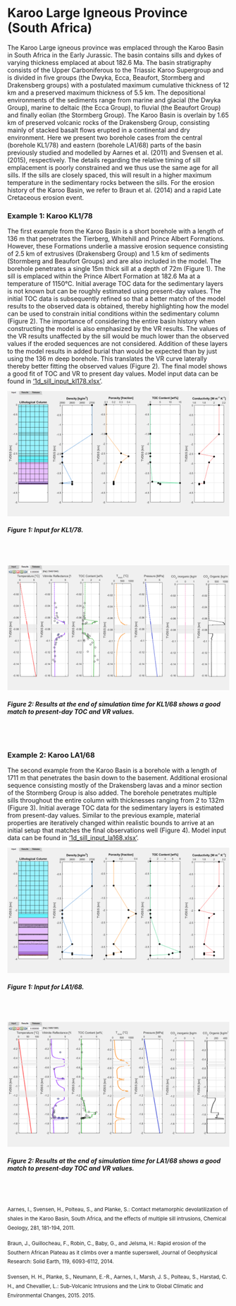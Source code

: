 # Karoo Large Igneous Province (South Africa)

The Karoo Large igneous province was emplaced through the Karoo Basin in South Africa in the Early Jurassic. The basin contains sills and dykes of varying thickness emplaced at about 182.6 Ma. The basin stratigraphy consists of the Upper Carboniferous to the Triassic Karoo Supergroup and is divided in five groups (the Dwyka, Ecca, Beaufort, Stormberg and Drakensberg groups) with a postulated maximum cumulative thickness of 12 km and a preserved maximum thickness of 5.5 km. The depositional environments of the sediments range from marine and glacial (the Dwyka Group), marine to deltaic (the Ecca Group), to fluvial (the Beaufort Group) and finally eolian (the Stormberg Group). The Karoo Basin is overlain by 1.65 km of preserved volcanic rocks of the Drakensberg Group, consisting mainly of stacked basalt flows erupted in a continental and dry environment. Here we present two borehole cases from the central (borehole KL1/78) and eastern (borehole LA1/68) parts of the basin previously studied and modelled by Aarnes et al. (2011) and Svensen et al. (2015), respectively. The details regarding the relative timing of sill emplacement is poorly constrained and we thus use the same age for all sills. If the sills are closely spaced, this will result in a higher maximum temperature in the sedimentary rocks between the sills. For the erosion history of the Karoo Basin, we refer to Braun et al. (2014) and a rapid Late Cretaceous erosion event.

### Example 1: Karoo KL1/78
The first example from the Karoo Basin is a short borehole with a length of 136 m that penetrates the Tierberg, Whitehill and Prince Albert Formations. However, these Formations underlie a massive erosion sequence consisting of 2.5 km of extrusives (Drakensberg Group) and 1.5 km of sediments (Stormberg and Beaufort Groups) and are also included in the model. The borehole penetrates a single 15m thick sill at a depth of 72m (Figure 1). The sill is emplaced within the Prince Albert Formation at 182.6 Ma at a temperature of 1150°C. Initial average TOC data for the sedimentary layers is not known but can be roughly estimated using present-day values. The initial TOC data is subsequently refined so that a better match of the model results to the observed data is obtained, thereby highlighting how the model can be used to constrain initial conditions within the sedimentary column (Figure 2). The importance of considering the entire basin history when constructing the model is also emphasized by the VR results. The values of the VR results unaffected by the sill would be much lower than the observed values if the eroded sequences are not considered. Addition of these layers to the model results in added burial than would be expected than by just using the 136 m deep borehole. This translates the VR curve laterally thereby better fitting the observed values (Figure 2).  The final model shows a good fit of TOC and VR to present day values. Model input data can be found in [‘1d_sill_input_kl178.xlsx’](../examples/1d_sill_input_kl178.xlsx).

![Input Tab](karoo/input_tab_kl178.png)
##### Figure 1: Input for KL1/78.
<br>
<br>

![Input Tab](karoo/results_tab_kl178.png)
##### Figure 2: Results at the end of simulation time for KL1/68 shows a good match to present-day TOC and VR values.
<br>
<br>

### Example 2: Karoo LA1/68
The second example from the Karoo Basin is a borehole with a length of 1711 m that penetrates the basin down to the basement. Additional erosional sequence consisting mostly of the Drakensberg lavas and a minor section of the Stormberg Group is also added. The borehole penetrates multiple sills throughout the entire column with thicknesses ranging from 2 to 132m (Figure 3). Initial average TOC data for the sedimentary layers is estimated from present-day values. Similar to the previous example, material properties are iteratively changed within realistic bounds to arrive at an initial setup that matches the final observations well (Figure 4).  Model input data can be found in [‘1d_sill_input_la168.xlsx’](../examples/1d_sill_input_la168.xlsx).

![Input Tab](karoo/input_tab_la168.png)
##### Figure 1: Input for LA1/68.
<br>
<br>

![Input Tab](karoo/results_tab_la168.png)
##### Figure 2: Results at the end of simulation time for LA1/68 shows a good match to present-day TOC and VR values.
<br>
<br>


<sub>Aarnes, I., Svensen, H., Polteau, S., and Planke, S.: Contact metamorphic devolatilization of shales in the Karoo Basin, South Africa, and the effects of multiple sill intrusions, Chemical Geology, 281, 181-194, 2011.</sub>

<sub>Braun, J., Guillocheau, F., Robin, C., Baby, G., and Jelsma, H.: Rapid erosion of the Southern African Plateau as it climbs over a mantle superswell, Journal of Geophysical Research: Solid Earth, 119, 6093-6112, 2014.</sub>

<sub>Svensen, H. H., Planke, S., Neumann, E.-R., Aarnes, I., Marsh, J. S., Polteau, S., Harstad, C. H., and Chevallier, L.: Sub-Volcanic Intrusions and the Link to Global Climatic and Environmental Changes, 2015. 2015.</sub>
